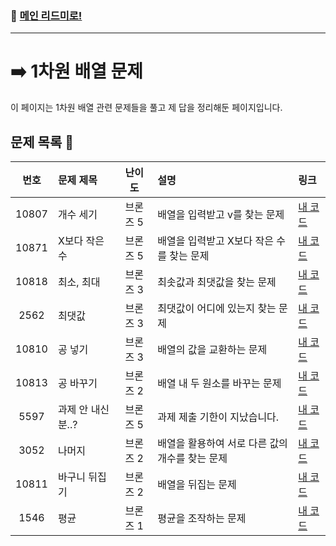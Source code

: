 ### 🚀 [메인 리드미로!](../../README.md)

---

# ➡️ 1차원 배열 문제 

이 페이지는 1차원 배열 관련 문제들을 풀고 제 답을 정리해둔 페이지입니다.

##  문제 목록 📝

 번호  | 문제 제목                  | 난이도    | 설명 | 링크                            |
|:-----:|:---------------------------|:---------:|:--------------------------------|:-----------------------------|
| 10807 | 개수 세기                  | 브론즈 5  |배열을 입력받고 v를 찾는 문제| [내 코드](./Problem10807.cpp) |
| 10871 | X보다 작은 수              | 브론즈 5  |배열을 입력받고 X보다 작은 수를 찾는 문제| [내 코드](./Problem10871.cpp) |
| 10818 | 최소, 최대                 | 브론즈 3  |최솟값과 최댓값을 찾는 문제| [내 코드](./Problem10818.cpp) |
| 2562  | 최댓값                     | 브론즈 3  |최댓값이 어디에 있는지 찾는 문제| [내 코드](./Problem2562.cpp) |
| 10810 | 공 넣기                    | 브론즈 3  |배열의 값을 교환하는 문제| [내 코드](./Problem10810.cpp) |
| 10813 | 공 바꾸기                  | 브론즈 2  |배열 내 두 원소를 바꾸는 문제| [내 코드](./Problem10813.cpp) |
| 5597  | 과제 안 내신 분..?         | 브론즈 5  |과제 제출 기한이 지났습니다.| [내 코드](./Problem5597.cpp) |
| 3052  | 나머지                     | 브론즈 2  |배열을 활용하여 서로 다른 값의 개수를 찾는 문제| [내 코드](./Problem3052.cpp) |
| 10811 | 바구니 뒤집기              | 브론즈 2  |배열을 뒤집는 문제| [내 코드](./Problem10811.cpp) |
| 1546  | 평균                      | 브론즈 1  |평균을 조작하는 문제| [내 코드](./Problem1546.cpp) |
